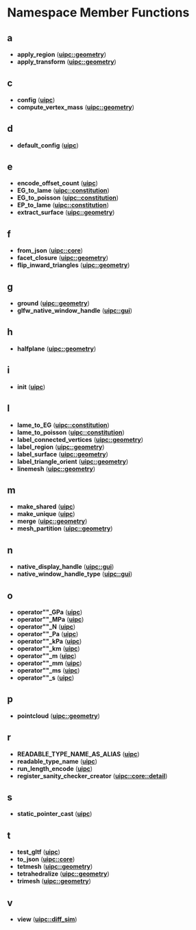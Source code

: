 
# Namespace Member Functions



## a

* **apply\_region** ([**uipc::geometry**](namespaceuipc_1_1geometry.md))
* **apply\_transform** ([**uipc::geometry**](namespaceuipc_1_1geometry.md))


## c

* **config** ([**uipc**](namespaceuipc.md))
* **compute\_vertex\_mass** ([**uipc::geometry**](namespaceuipc_1_1geometry.md))


## d

* **default\_config** ([**uipc**](namespaceuipc.md))


## e

* **encode\_offset\_count** ([**uipc**](namespaceuipc.md))
* **EG\_to\_lame** ([**uipc::constitution**](namespaceuipc_1_1constitution.md))
* **EG\_to\_poisson** ([**uipc::constitution**](namespaceuipc_1_1constitution.md))
* **EP\_to\_lame** ([**uipc::constitution**](namespaceuipc_1_1constitution.md))
* **extract\_surface** ([**uipc::geometry**](namespaceuipc_1_1geometry.md))


## f

* **from\_json** ([**uipc::core**](namespaceuipc_1_1core.md))
* **facet\_closure** ([**uipc::geometry**](namespaceuipc_1_1geometry.md))
* **flip\_inward\_triangles** ([**uipc::geometry**](namespaceuipc_1_1geometry.md))


## g

* **ground** ([**uipc::geometry**](namespaceuipc_1_1geometry.md))
* **glfw\_native\_window\_handle** ([**uipc::gui**](namespaceuipc_1_1gui.md))


## h

* **halfplane** ([**uipc::geometry**](namespaceuipc_1_1geometry.md))


## i

* **init** ([**uipc**](namespaceuipc.md))


## l

* **lame\_to\_EG** ([**uipc::constitution**](namespaceuipc_1_1constitution.md))
* **lame\_to\_poisson** ([**uipc::constitution**](namespaceuipc_1_1constitution.md))
* **label\_connected\_vertices** ([**uipc::geometry**](namespaceuipc_1_1geometry.md))
* **label\_region** ([**uipc::geometry**](namespaceuipc_1_1geometry.md))
* **label\_surface** ([**uipc::geometry**](namespaceuipc_1_1geometry.md))
* **label\_triangle\_orient** ([**uipc::geometry**](namespaceuipc_1_1geometry.md))
* **linemesh** ([**uipc::geometry**](namespaceuipc_1_1geometry.md))


## m

* **make\_shared** ([**uipc**](namespaceuipc.md))
* **make\_unique** ([**uipc**](namespaceuipc.md))
* **merge** ([**uipc::geometry**](namespaceuipc_1_1geometry.md))
* **mesh\_partition** ([**uipc::geometry**](namespaceuipc_1_1geometry.md))


## n

* **native\_display\_handle** ([**uipc::gui**](namespaceuipc_1_1gui.md))
* **native\_window\_handle\_type** ([**uipc::gui**](namespaceuipc_1_1gui.md))


## o

* **operator""\_GPa** ([**uipc**](namespaceuipc.md))
* **operator""\_MPa** ([**uipc**](namespaceuipc.md))
* **operator""\_N** ([**uipc**](namespaceuipc.md))
* **operator""\_Pa** ([**uipc**](namespaceuipc.md))
* **operator""\_kPa** ([**uipc**](namespaceuipc.md))
* **operator""\_km** ([**uipc**](namespaceuipc.md))
* **operator""\_m** ([**uipc**](namespaceuipc.md))
* **operator""\_mm** ([**uipc**](namespaceuipc.md))
* **operator""\_ms** ([**uipc**](namespaceuipc.md))
* **operator""\_s** ([**uipc**](namespaceuipc.md))


## p

* **pointcloud** ([**uipc::geometry**](namespaceuipc_1_1geometry.md))


## r

* **READABLE\_TYPE\_NAME\_AS\_ALIAS** ([**uipc**](namespaceuipc.md))
* **readable\_type\_name** ([**uipc**](namespaceuipc.md))
* **run\_length\_encode** ([**uipc**](namespaceuipc.md))
* **register\_sanity\_checker\_creator** ([**uipc::core::detail**](namespaceuipc_1_1core_1_1detail.md))


## s

* **static\_pointer\_cast** ([**uipc**](namespaceuipc.md))


## t

* **test\_gltf** ([**uipc**](namespaceuipc.md))
* **to\_json** ([**uipc::core**](namespaceuipc_1_1core.md))
* **tetmesh** ([**uipc::geometry**](namespaceuipc_1_1geometry.md))
* **tetrahedralize** ([**uipc::geometry**](namespaceuipc_1_1geometry.md))
* **trimesh** ([**uipc::geometry**](namespaceuipc_1_1geometry.md))


## v

* **view** ([**uipc::diff\_sim**](namespaceuipc_1_1diff__sim.md))




